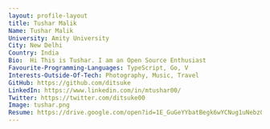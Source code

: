 ```yaml
---
layout: profile-layout
title: Tushar Malik
Name: Tushar Malik
University: Amity University
City: New Delhi
Country: India
Bio:  Hi This is Tushar. I am an Open Source Enthusiast
Favourite-Programming-Languages: TypeScript, Go, V
Interests-Outside-Of-Tech: Photography, Music, Travel
GitHub: https://github.com/ditsuke
LinkedIn: https://www.linkedin.com/in/mtushar00/
Twitter: https://twitter.com/ditsuke00
Image: tushar.png
Resume: https://drive.google.com/open?id=1E_GuGeYYbatBegk6wYCNug1uNebz0HcI
---
```

